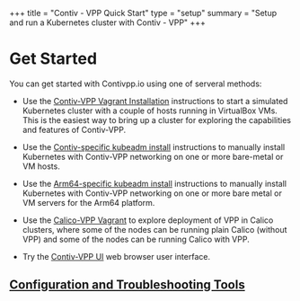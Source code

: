 +++
title = "Contiv - VPP Quick Start"
type = "setup"
summary = "Setup and run a Kubernetes cluster with Contiv - VPP"
+++


# Get Started

You can get started with Contivpp.io using one of serveral methods:

* Use the [Contiv-VPP Vagrant Installation](https://github.com/contiv/vpp/blob/master/vagrant/README.md) instructions to start a
  simulated Kubernetes cluster with a couple of hosts running in VirtualBox
  VMs. This is the easiest way to bring up a cluster for exploring the
  capabilities and features of Contiv-VPP.

* Use the [Contiv-specific kubeadm install](https://github.com/contiv/vpp/blob/master/docs/setup/MANUAL_INSTALL.md)
  instructions to manually install Kubernetes with Contiv-VPP networking on one
  or more bare-metal or VM hosts.

* Use the [Arm64-specific kubeadm install](https://github.com/contiv/vpp/blob/master/docs/arm64/MANUAL_INSTALL_ARM64.md)
  instructions to manually install Kubernetes with Contiv-VPP networking on one or more bare metal or VM servers
  for the Arm64 platform.

* Use the [Calico-VPP Vagrant](https://github.com/contiv/vpp/blob/master/vagrant/calico-vpp/README.md) to explore deployment of VPP
  in Calico clusters, where some of the nodes can be running plain Calico (without VPP)
  and some of the nodes can be running Calico with VPP.

* Try the [Contiv-VPP UI](https://github.com/contiv/vpp/blob/master/ui/README.md) web browser user interface. 

## [Configuration and Troubleshooting Tools](https://github.com/contiv/vpp/blob/master/docs/operation/TOOLS.md)




